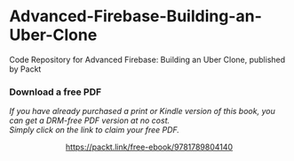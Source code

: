 # Advanced-Firebase-Building-an-Uber-Clone
Code Repository for Advanced Firebase: Building an Uber Clone, published by Packt
### Download a free PDF

 <i>If you have already purchased a print or Kindle version of this book, you can get a DRM-free PDF version at no cost.<br>Simply click on the link to claim your free PDF.</i>
<p align="center"> <a href="https://packt.link/free-ebook/9781789804140">https://packt.link/free-ebook/9781789804140 </a> </p>